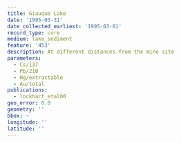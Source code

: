 ```yaml
---
title: Giauque Lake
date: '1995-03-31'
date_collected_earliest: '1995-03-01'
record_type: core
medium: lake_sediment
feature: '453'
description: At different distances from the mine site
parameters:
  - Cs/137
  - Pb/210
  - Hg/extractable
  - Au/total
publications:
  - lockhart_etal00
geo_error: 0.0
geometry: ''
bbox: ~
longitude: ''
latitude: ''
---
```

